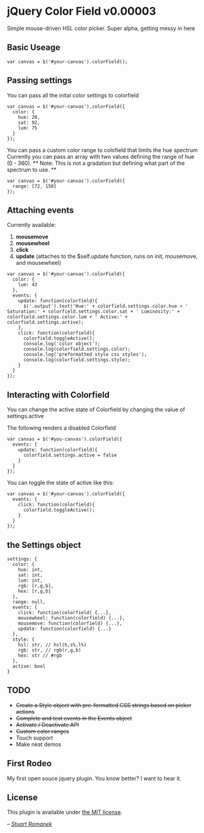 # jQuery Color Field v0.00003

Simple mouse-driven HSL color picker. Super alpha, getting messy in here

## Basic Useage
`var canvas = $('#your-canvas').colorField();`

## Passing settings
You can pass all the inital color settings to colorfield

```
var canvas = $('#your-canvas').colorField({
  color: {
    hue: 20,
    sat: 92,
    lum: 75
  }
});
```

You can pass a custom color range to colofield that limits the hue spectrum
Currently you can pass an array with two values defining the range of hue (0 - 360).
** Note: This is not a gradation but defining what part of the spectrum to use. **

```
var canvas = $('#your-canvas').colorField({
  range: [72, 150]
});
```

## Attaching events
Currently available:

1. **mousemove**
2. **mousewheel**
2. **click**
3. **update** (attaches to the $self.update function, runs on init, mousemove, and mousewheel)

```
var canvas = $('#your-canvas').colorField({
  color: {
    lum: 43
  },
  events: {
    update: function(colorfield){
      $('.output').text('Hue:' + colorfield.settings.color.hue + ' Saturation:' + colorfield.settings.color.sat + ' Luminosity:' + colorfield.settings.color.lum + ' Active:' + colorfield.settings.active);
    },
    click: function(colorfield){
      colorfield.toggleActive();
      console.log('color object');
      console.log(colorfield.settings.color);
      console.log('preformatted style css styles');
      console.log(colorfield.settings.style);
    }
  }
});
```

## Interacting with Colorfield
You can change the active state of Colorfield by changing the value of settings.active

The following renders a disabled Colorfield
```
var canvas = $('#you-canvas').colorField({
  events: {
    update: function(colorfield){
      colorfield.settings.active = false
    }
  }
});
```

You can toggle the state of active like this:
```
var canvas = $('#your-canvas').colorField({
  events: {
    click: function(colorfield){
      colorfield.toggleActive();
    }
  }
});
```

## the Settings object
```
settings: {
  color: {
    hue: int,
    sat: int,
    lum: int,
    rgb: [r,g,b],
    hex: [r,g,b]
  },
  range: null,
  events: {
    click: function(colorfield) {...},
    mousewheel: function(colorfield) {...},
    mousemove: function(colorfield) {...},
    update: function(colorfield) {...}
  },
  style: {
    hsl: str, // hsl(h,s%,l%)
    rgb: str, // rgb(r,g,b)
    hex: str // #rgb
  },
  active: bool
}
```

## TODO
* ~~Create a Style object with pre-formatted CSS strings based on picker actions~~
* ~~Complete and test events in the Events object~~
* ~~Activate / Deactivate API~~
* ~~Custom color ranges~~
* Touch support
* Make neat demos

## First Rodeo
My first open souce jquery plugin. You know better? I want to hear it.

## License

This plugin is available under [the MIT license](http://mths.be/mit).

_– [Stuart Romanek](http://romanek.us)_
